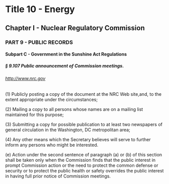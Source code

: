 
# Title 10 - Energy
## Chapter I - Nuclear Regulatory Commission
### PART 9 - PUBLIC RECORDS
#### Subpart C - Government in the Sunshine Act Regulations
##### § 9.107 Public announcement of Commission meetings.
###### http://www.nrc.gov

(1) Publicly posting a copy of the document at the NRC Web site,and, to the extent appropriate under the circumstances;

(2) Mailing a copy to all persons whose names are on a mailing list maintained for this purpose;

(3) Submitting a copy for possible publication to at least two newspapers of general circulation in the Washington, DC metropolitan area;

(4) Any other means which the Secretary believes will serve to further inform any persons who might be interested.

(e) Action under the second sentence of paragraph (a) or (b) of this section shall be taken only when the Commission finds that the public interest in prompt Commission action or the need to protect the common defense or security or to protect the public health or safety overrides the public interest in having full prior notice of Commission meetings.
